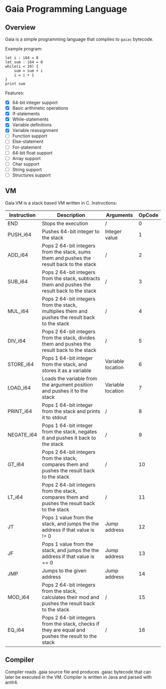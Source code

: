 # Gaia Programming Language

## Overview

Gaia is a simple programming language that compiles to `gaiac` bytecode. 


Example program:
```
let i : i64 = 0
let sum : i64 = 0
while(i < 10) {
    sum = sum + i
    i = i + 1
}
print sum
```


Features:
- [x] 64-bit integer support
- [x] Basic arithmetic operations
- [x] If-statements
- [x] While-statements
- [x] Variable definitions
- [x] Variable reassignment
- [ ] Function support
- [ ] Else-statement
- [ ] For-statement
- [ ] 64-bit float support
- [ ] Array support
- [ ] Char support
- [ ] String support
- [ ] Structures support

## VM

Gaia VM is a stack based VM written in C.
Instructions:

| Instruction | Description                                                                                         | Arguments         | OpCode |
|-------------|-----------------------------------------------------------------------------------------------------|-------------------|--------|
| END         | Stops the execution                                                                                 | /                 | 0      |
| PUSH_i64    | Pushes 64-bit integer to the stack                                                                  | Integer value     | 1      |
| ADD_i64     | Pops 2 64-bit integers from the stack, sums them and pushes the result back to the stack            | /                 | 2      |
| SUB_i64     | Pops 2 64-bit integers from the stack, subtracts them and pushes the result back to the stack       | /                 | 3      |
| MUL_i64     | Pops 2 64-bit integers from the stack, multiplies them and pushes the result back to the stack      | /                 | 4      |
| DIV_i64     | Pops 2 64-bit integers from the stack, divides them and pushes the result back to the stack         | /                 | 5      |
| STORE_i64   | Pops 1 64-bit integer from the stack, and stores it as a variable                                   | Variable location | 6      |
| LOAD_i64    | Loads the variable from the argument position and pushes it to the stack                            | Variable location | 7      |
| PRINT_i64   | Pops 1 64-bit integer from the stack and prints it to stdout                                        | /                 | 8      |
| NEGATE_i64  | Pops 1 64-bit integer from the stack, negates it and pushes it back to the stack                    | /                 | 9      |
| GT_i64      | Pops 2 64-bit integers from the stack, compares them and pushes the result back to the stack        | /                 | 10     |
| LT_i64      | Pops 2 64-bit integers from the stack, compares them and pushes the result back to the stack        | /                 | 11     |
| JT          | Pops 1 value from the stack, and jumps the the address if that value is != 0                        | Jump address      | 12     |
| JF          | Pops 1 value from the stack, and jumps the the address if that value is == 0                        | Jump address      | 13     |
| JMP         | Jumps to the given address                                                                          | Jump address      | 14     |
| MOD_i64     | Pops 2 64-bit integers from the stack, calculates their mod and pushes the result back to the stack | /                 | 15     |
| EQ_i64      | Pops 2 64-bit integers from the stack, checks if they are equal and pushes the result to the stack  | /                 | 16     |


## Compiler
Compiler reads .gaia source file and produces .gaiac bytecode that can later be executed in the VM.
Compiler is written in Java and parsed with antlr4.
